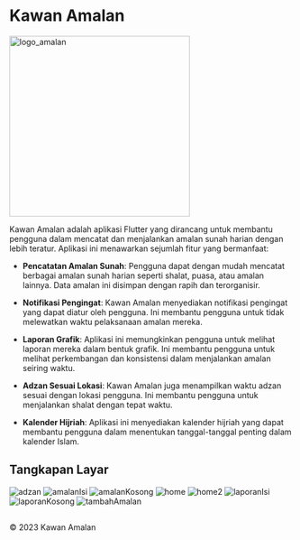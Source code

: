 # Kawan Amalan

<img width="320" height="320" alt="logo_amalan" src="https://github.com/Aizan05/flutter_kawan_amalan/assets/110684395/902d6c80-622b-4339-a6fa-d5c8e7616f5c">


Kawan Amalan adalah aplikasi Flutter yang dirancang untuk membantu pengguna dalam mencatat dan menjalankan amalan sunah harian dengan lebih teratur. Aplikasi ini menawarkan sejumlah fitur yang bermanfaat:

- **Pencatatan Amalan Sunah**: Pengguna dapat dengan mudah mencatat berbagai amalan sunah harian seperti shalat, puasa, atau amalan lainnya. Data amalan ini disimpan dengan rapih dan terorganisir.

- **Notifikasi Pengingat**: Kawan Amalan menyediakan notifikasi pengingat yang dapat diatur oleh pengguna. Ini membantu pengguna untuk tidak melewatkan waktu pelaksanaan amalan mereka.

- **Laporan Grafik**: Aplikasi ini memungkinkan pengguna untuk melihat laporan mereka dalam bentuk grafik. Ini membantu pengguna untuk melihat perkembangan dan konsistensi dalam menjalankan amalan seiring waktu.

- **Adzan Sesuai Lokasi**: Kawan Amalan juga menampilkan waktu adzan sesuai dengan lokasi pengguna. Ini membantu pengguna untuk menjalankan shalat dengan tepat waktu.

- **Kalender Hijriah**: Aplikasi ini menyediakan kalender hijriah yang dapat membantu pengguna dalam menentukan tanggal-tanggal penting dalam kalender Islam.

## Tangkapan Layar

![adzan](https://github.com/Aizan05/flutter_kawan_amalan/assets/110684395/319942c9-fb1e-4434-992f-7154d8d1bc58)
![amalanIsi](https://github.com/Aizan05/flutter_kawan_amalan/assets/110684395/411e4443-627b-48e2-b003-4f59114effa1)
![amalanKosong](https://github.com/Aizan05/flutter_kawan_amalan/assets/110684395/16df3a49-3e3d-4ff0-9b54-6aa874518dc8)
![home](https://github.com/Aizan05/flutter_kawan_amalan/assets/110684395/408bbde2-97a8-466f-91fa-ec46520c315f)
![home2](https://github.com/Aizan05/flutter_kawan_amalan/assets/110684395/abace8c4-5d64-4d44-acd4-7d7e5b7fa271)
![laporanIsi](https://github.com/Aizan05/flutter_kawan_amalan/assets/110684395/c612f12a-e33c-44c8-8b85-e979b2c5430c)
![laporanKosong](https://github.com/Aizan05/flutter_kawan_amalan/assets/110684395/03fd9990-4492-4bef-a348-cf8e08b9c4fe)
![tambahAmalan](https://github.com/Aizan05/flutter_kawan_amalan/assets/110684395/be5af718-f86d-40f6-ac1d-8c7dbedee901)


## 
© 2023 Kawan Amalan

